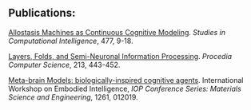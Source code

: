 ## Publications:
[Allostasis Machines as Continuous Cognitive Modeling](https://link.springer.com/chapter/10.1007/978-3-031-76516-2_2). _Studies in Computational Intelligence_, 477, 9-18.

[Layers, Folds, and Semi-Neuronal Information Processing](https://www.sciencedirect.com/science/article/pii/S1877050922017811). _Procedia Computer Science_, 213, 443-452.

[Meta-brain Models: biologically-inspired cognitive agents](https://iopscience.iop.org/article/10.1088/1757-899X/1261/1/012019). International Workshop on Embodied Intelligence, _IOP Conference Series: Materials Science and Engineering_, 1261, 012019.
